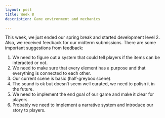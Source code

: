 ```yaml
---
layout: post
title: Week 8
description: Game environment and mechanics

---
```


This week, we just ended our spring break and started development level 2. Also, we received feedback for our midterm submissions.  There are some important suggestions from feedback:

1. We need to figure out a system that could tell players if the items can be interacted or not.
2. We need to make sure that every element has a purpose and that everything is connected to each other.
3. Our current scene is basic (half-greybox scene).
4. The sound is ok but doesn’t seem well curated, we need to polish it in the future.
5. We need to implement the end goal of our game and make it clear for players.
6. Probably we need to implement a narrative system and introduce our story to players.